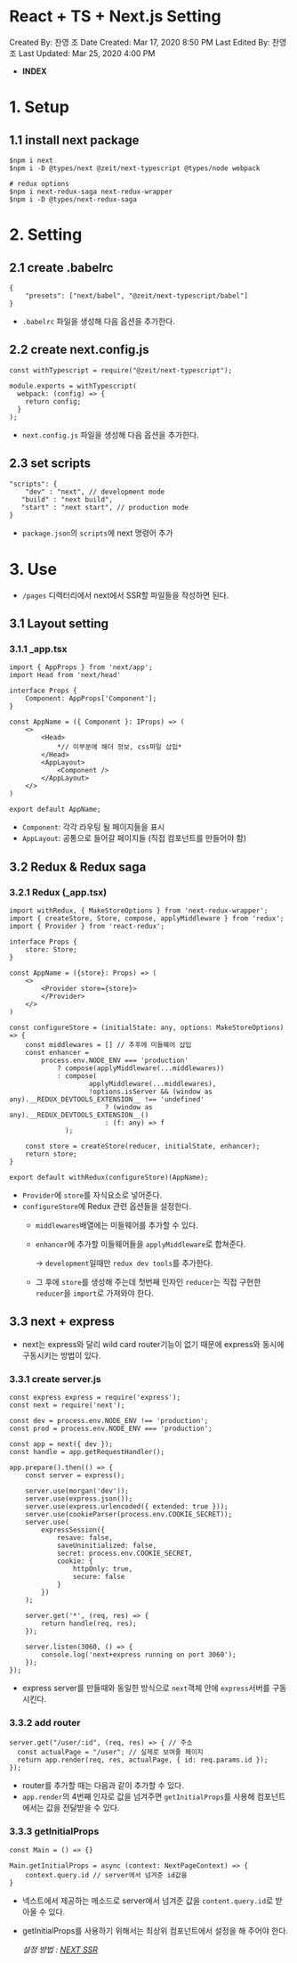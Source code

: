 # React + TS + Next.js Setting

Created By: 찬영 조
Date Created: Mar 17, 2020 8:50 PM
Last Edited By: 찬영 조
Last Updated: Mar 25, 2020 4:00 PM

- **INDEX**

# 1. Setup

## 1.1 install next package

    $npm i next
    $npm i -D @types/next @zeit/next-typescript @types/node webpack
    
    # redux options
    $npm i next-redux-saga next-redux-wrapper
    $npm i -D @types/next-redux-saga

# 2. Setting

## 2.1 create .babelrc

    {
        "presets": ["next/babel", "@zeit/next-typescript/babel"]
    }

- `.babelrc` 파일을 생성해 다음 옵션을 추가한다.

## 2.2 create next.config.js

    const withTypescript = require("@zeit/next-typescript");
    
    module.exports = withTypescript(
      webpack: (config) => {
        return config;
      }
    );

- `next.config.js` 파일을 생성해 다음 옵션을 추가한다.

## 2.3 set scripts

    "scripts": {
    	"dev" : "next", // development mode
       "build" : "next build",
       "start" : "next start", // production mode
    }

- `package.json`의 `scripts`에 next 명령어 추가

# 3. Use

- `/pages` 디렉터리에서 next에서 SSR할 파일들을 작성하면 된다.

## 3.1 Layout setting

### 3.1.1 _app.tsx

    import { AppProps } from 'next/app';
    import Head from 'next/head'
    
    interface Props {
    	Component: AppProps['Component'];
    }
    
    const AppName = ({ Component }: IProps) => (
    	<>
    		<Head>
    			*// 이부분에 해더 정보, css파일 삽입*
    		</Head>
    		<AppLayout>
    			<Component />
    		</AppLayout>
    	</>
    )
    
    export default AppName;

- `Component`: 각각 라우팅 될 페이지들을 표시
- `AppLayout`: 공통으로 들어갈 페이지들 (직접 컴포넌트를 만들어야 함)

## 3.2 Redux & Redux saga

### 3.2.1 Redux (_app.tsx)

    import withRedux, { MakeStoreOptions } from 'next-redux-wrapper';
    import { createStore, Store, compose, applyMiddleware } from 'redux';
    import { Provider } from 'react-redux';
    
    interface Props {
    	store: Store;
    }
    
    const AppName = ({store}: Props) => (
    	<>
    		<Provider store={store}>
    		</Provider>
    	</>
    )
    
    const configureStore = (initialState: any, options: MakeStoreOptions) => {
    	const middlewares = [] // 추후에 미들웨어 삽입
    	const enhancer = 
    		process.env.NODE_ENV === 'production'
    			? compose(applyMiddleware(...middlewares))
    			: compose(
    					applyMiddleware(...middlewares),
    					!options.isServer && (window as any).__REDUX_DEVTOOLS_EXTENSION__ !== 'undefined'
    						? (window as any).__REDUX_DEVTOOLS_EXTENSION__()
    						: (f: any) => f
    			  );
    	
    	const store = createStore(reducer, initialState, enhancer);
    	return store;
    }
    
    export default withRedux(configureStore)(AppName);

- `Provider`에 `store`를 자식요소로 넣어준다.
- `configureStore`에 Redux 관련 옵션들을 설정한다.
    - `middlewares`배열에는 미들웨어를 추가할 수 있다.
    - `enhancer`에 추가할 미들웨어들을 `applyMiddleware`로 합쳐준다.

        → `development`일때만 `redux dev tools`를 추가한다.

    - 그 후에 `store`를 생성해 주는데 첫번째 인자인 `reducer`는 직접 구현한 `reducer`을 `import`로 가져와야 한다.

## 3.3 next + express

- next는 express와 달리 wild card router기능이 없기 때문에 express와 동시에 구동시키는 방법이 있다.

### 3.3.1  create server.js

    const express express = require('express');
    const next = require('next');
    
    const dev = process.env.NODE_ENV !== 'production';
    const prod = process.env.NODE_ENV === 'production';
    
    const app = next({ dev });
    const handle = app.getRequestHandler();
    
    app.prepare().then(() => {
    	const server = express();
    
    	server.use(morgan('dev'));
    	server.use(express.json());
    	server.use(express.urlencoded({ extended: true }));
    	server.use(cookieParser(process.env.COOKIE_SECRET));
    	server.use(
    		expressSession({
    			resave: false,
    			saveUninitialized: false,
    			secret: process.env.COOKIE_SECRET,
    			cookie: {
    				httpOnly: true,
    				secure: false
    			}
    		})
    	);
    
    	server.get('*', (req, res) => {
    		return handle(req, res);
    	});
    
    	server.listen(3060, () => {
    		console.log('next+express running on port 3060');
    	});
    });

- express server를 만들때와 동일한 방식으로 `next`객체 안에 `express`서버를 구동시킨다.

### 3.3.2 add router

    server.get("/user/:id", (req, res) => { // 주소
      const actualPage = "/user"; // 실제로 보여줄 페이지
      return app.render(req, res, actualPage, { id: req.params.id });
    });

- router를 추가할 때는 다음과 같이 추가할 수 있다.
- `app.render`의 4번째 인자로 값을 넘겨주면 `getInitialProps`를 사용해 컴포넌트에서는 값을 전달받을 수 있다.

### 3.3.3 getInitialProps

    const Main = () => {}
    
    Main.getInitialProps = async (context: NextPageContext) => {
    	context.query.id // server에서 넘겨준 id값을 
    }

- 넥스트에서 제공하는 메소드로 server에서 넘겨준 값을 `content.query.id`로 받아올 수 있다.
- getInitialProps를 사용하기 위해서는 최상위 컴포넌트에서 설정을 해 주어야 한다.

    *설정 방법 : [NEXT SSR](https://www.notion.so/cyjo9603/Next-SSL-cc63f9f8a6af48489b7f0bac65c90387)*